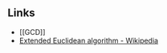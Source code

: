 ## Links
- [[GCD]]
- [Extended Euclidean algorithm - Wikipedia](https://en.wikipedia.org/wiki/Extended_Euclidean_algorithm)